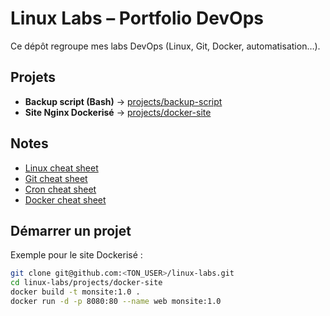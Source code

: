 # Linux Labs – Portfolio DevOps

Ce dépôt regroupe mes labs DevOps (Linux, Git, Docker, automatisation…).

## Projets
- **Backup script (Bash)** → [projects/backup-script](projects/backup-script)  
- **Site Nginx Dockerisé** → [projects/docker-site](projects/docker-site)

## Notes
- [Linux cheat sheet](docs/linux-cheatsheet.md)
- [Git cheat sheet](docs/git-cheatsheet.md)
- [Cron cheat sheet](docs/cron-cheatsheet.md)
- [Docker cheat sheet](docs/docker-cheatsheet.md)

## Démarrer un projet
Exemple pour le site Dockerisé :
```bash
git clone git@github.com:<TON_USER>/linux-labs.git
cd linux-labs/projects/docker-site
docker build -t monsite:1.0 .
docker run -d -p 8080:80 --name web monsite:1.0
